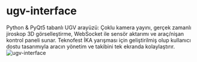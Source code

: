 # ugv-interface
Python &amp; PyQt5 tabanlı UGV arayüzü: Çoklu kamera yayını, gerçek zamanlı jiroskop 3D görselleştirme, WebSocket ile sensör aktarımı ve araç/nişan kontrol paneli sunar. Teknofest İKA yarışması için geliştirilmiş olup kullanıcı dostu tasarımıyla aracın yönetim ve takibini tek ekranda kolaylaştırır.
![ugv-interface](https://github.com/user-attachments/assets/a9b61a5c-e7b3-4bfb-863d-64345c3088f7)
